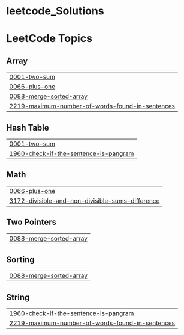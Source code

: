 # leetcode_Solutions
<!---LeetCode Topics Start-->
# LeetCode Topics
## Array
|  |
| ------- |
| [0001-two-sum](https://github.com/ShahilVK/leetcode_Solutions/tree/master/0001-two-sum) |
| [0066-plus-one](https://github.com/ShahilVK/leetcode_Solutions/tree/master/0066-plus-one) |
| [0088-merge-sorted-array](https://github.com/ShahilVK/leetcode_Solutions/tree/master/0088-merge-sorted-array) |
| [2219-maximum-number-of-words-found-in-sentences](https://github.com/ShahilVK/leetcode_Solutions/tree/master/2219-maximum-number-of-words-found-in-sentences) |
## Hash Table
|  |
| ------- |
| [0001-two-sum](https://github.com/ShahilVK/leetcode_Solutions/tree/master/0001-two-sum) |
| [1960-check-if-the-sentence-is-pangram](https://github.com/ShahilVK/leetcode_Solutions/tree/master/1960-check-if-the-sentence-is-pangram) |
## Math
|  |
| ------- |
| [0066-plus-one](https://github.com/ShahilVK/leetcode_Solutions/tree/master/0066-plus-one) |
| [3172-divisible-and-non-divisible-sums-difference](https://github.com/ShahilVK/leetcode_Solutions/tree/master/3172-divisible-and-non-divisible-sums-difference) |
## Two Pointers
|  |
| ------- |
| [0088-merge-sorted-array](https://github.com/ShahilVK/leetcode_Solutions/tree/master/0088-merge-sorted-array) |
## Sorting
|  |
| ------- |
| [0088-merge-sorted-array](https://github.com/ShahilVK/leetcode_Solutions/tree/master/0088-merge-sorted-array) |
## String
|  |
| ------- |
| [1960-check-if-the-sentence-is-pangram](https://github.com/ShahilVK/leetcode_Solutions/tree/master/1960-check-if-the-sentence-is-pangram) |
| [2219-maximum-number-of-words-found-in-sentences](https://github.com/ShahilVK/leetcode_Solutions/tree/master/2219-maximum-number-of-words-found-in-sentences) |
<!---LeetCode Topics End-->